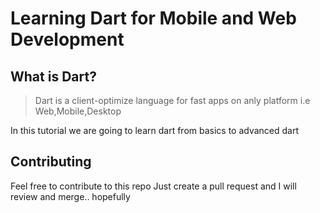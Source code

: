 # Learning Dart for Mobile and Web Development
## What is Dart?
> Dart is a client-optimize language for fast apps on anly platform i.e Web,Mobile,Desktop

In this tutorial we are going to learn dart from basics to advanced dart 

## Contributing 
Feel free to contribute to this repo 
Just create a pull request and I will review and merge.. hopefully






